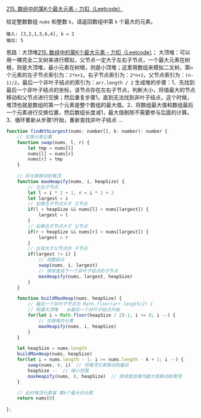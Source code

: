 [215. 数组中的第K个最大元素 - 力扣（Leetcode）](https://leetcode.cn/problems/kth-largest-element-in-an-array/description/?favorite=2cktkvj&languageTags=javascript)

给定整数数组 `nums` 和整数 `k`，请返回数组中第 `k` 个最大的元素。

```
输入: [3,2,1,5,6,4], k = 2
输出: 5
```

思路：大顶堆[215. 数组中的第K个最大元素 - 力扣（Leetcode）](https://leetcode.cn/problems/kth-largest-element-in-an-array/solutions/836425/xie-gei-qian-duan-tong-xue-de-ti-jie-yi-kt5p2/?languageTags=javascript)；
大顶堆：可以用一棵完全二叉树来进行模拟，父节点一定大于左右子节点，一个最大元素在树根，则是大顶堆，最小元素在树根，则是小顶堆；这里用数组来模拟二叉树，第`n`个元素的左子节点索引为：`2*n+1`，右子节点索引为：`2*n+2`，父节点索引为：`(n-1)/2`，最后一个非叶子结点的索引为：`arr.length / 2`
生成堆的步骤：1、先找到最后一个非叶子结点的坐标，该节点存在左右子节点，判断大小，将值最大的节点移动和父节点进行交换；然后重复步骤1，直到无法找到非叶子结点，这个时候，堆顶也就是数组的第一个元素是整个数组的最大值。2、将数组最大值和数组最后一个元素进行交换位置，然后数组长度减1，最大值剔除不需要参与后面的计算。3、循环重新从步骤1开始，重新查找非叶子结点 ...

```javascript
function findKthLargest(nums: number[], k: number): number {
  	// 交换元素位置
    function swap(nums, l, r) {
        let tmp = nums[l]
        nums[l] = nums[r]
        nums[r] = tmp
    }
		
  	// 将元素移动到堆顶
    function maxHeapify(nums, i, heapSize) {
        // 左右子节点
        let l = i * 2 + 1, r = i * 2 + 2
        let largest = i
        // 如果左子节点大于 父节点
        if(l < heapSize && nums[l] > nums[largest]) {
            largest = l
        }
      	// 如果右子节点大于 父节点
        if(r < heapSize && nums[r] > nums[largest]) {
            largest = r
        }
        // 出现大于父节点的 子节点
        if(largest != i) {
            // 调整结点
            swap(nums, i, largest)
            // 继续查找下一个非叶子结点的子节点
            maxHeapify(nums, largest, heapSize)
        }
    }

    function buildMaxHeap(nums, heapSize) {
        // 最后一个非叶子节点为 Math.floor(arr.length/2)-1
        // 构建大顶堆   从最后一个非叶子结点开始
        for(let i = Math.floor(heapSize / 2)-1; i >= 0; i --) {
            // 交换堆内元素
            maxHeapify(nums, i, heapSize)
        }
    }

    let heapSize = nums.length
    buildMaxHeap(nums, heapSize)
    for(let i = nums.length - 1; i >= nums.length - k + 1; i --) {
        swap(nums, 0, i)  // 将堆顶元素移动到最后
        heapSize --  // 缩小范围
        maxHeapify(nums, 0, heapSize)  // 继续查找堆内最大值移动到堆顶
    }

    // 此时堆顶元素就 第k个最大的元素
    return nums[0]
    
};
```

